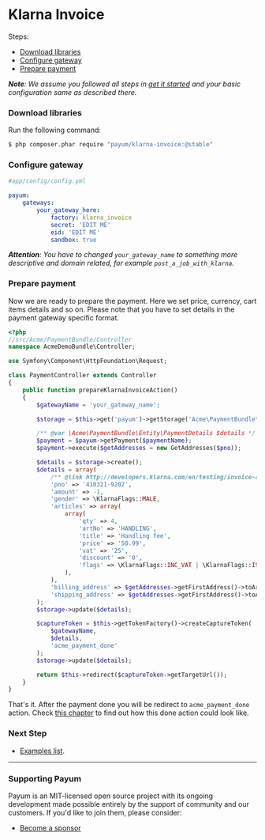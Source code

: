 # Klarna Invoice

Steps:

* [Download libraries](klarna-invoice.md#download-libraries)
* [Configure gateway](klarna-invoice.md#configure-context)
* [Prepare payment](klarna-invoice.md#prepare-payment)

_**Note**: We assume you followed all steps in_ [_get it started_](../get-it-started.md) _and your basic configuration same as described there._

### Download libraries

Run the following command:

```bash
$ php composer.phar require "payum/klarna-invoice:@stable"
```

### Configure gateway

```yaml
#app/config/config.yml

payum:
    gateways:
        your_gateway_here:
            factory: klarna_invoice
            secret: 'EDIT ME'
            eid: 'EDIT ME'
            sandbox: true
```

_**Attention**: You have to changed `your_gateway_name` to something more descriptive and domain related, for example `post_a_job_with_klarna`._

### Prepare payment

Now we are ready to prepare the payment. Here we set price, currency, cart items details and so on. Please note that you have to set details in the payment gateway specific format.

```php
<?php
//src/Acme/PaymentBundle/Controller
namespace AcmeDemoBundle\Controller;

use Symfony\Component\HttpFoundation\Request;

class PaymentController extends Controller
{
    public function prepareKlarnaInvoiceAction()
    {
        $gatewayName = 'your_gateway_name';

        $storage = $this->get('payum')->getStorage('Acme\PaymentBundle\Entity\PaymentDetails');

        /** @var \Acme\PaymentBundle\Entity\PaymentDetails $details */
        $payment = $payum->getPayment($paymentName);
        $payment->execute($getAddresses = new GetAddresses($pno));

        $details = $storage->create();
        $details = array(
            /** @link http://developers.klarna.com/en/testing/invoice-and-account */
            'pno' => '410321-9202',
            'amount' => -1,
            'gender' => \KlarnaFlags::MALE,
            'articles' => array(
                array(
                    'qty' => 4,
                    'artNo' => 'HANDLING',
                    'title' => 'Handling fee',
                    'price' => '50.99',
                    'vat' => '25',
                    'discount' => '0',
                    'flags' => \KlarnaFlags::INC_VAT | \KlarnaFlags::IS_HANDLING
                ),
            ),
            'billing_address' => $getAddresses->getFirstAddress()->toArray(),
            'shipping_address' => $getAddresses->getFirstAddress()->toArray(),
        );
        $storage->update($details);

        $captureToken = $this->getTokenFactory()->createCaptureToken(
            $gatewayName,
            $details,
            'acme_payment_done'
        );
        $storage->update($details);

        return $this->redirect($captureToken->getTargetUrl());
    }
}
```

That's it. After the payment done you will be redirect to `acme_payment_done` action. Check [this chapter](../purchase-done-action.md) to find out how this done action could look like.

### Next Step

* [Examples list](../custom-purchase-examples.md).

***

### Supporting Payum

Payum is an MIT-licensed open source project with its ongoing development made possible entirely by the support of community and our customers. If you'd like to join them, please consider:

* [Become a sponsor](https://github.com/sponsors/Payum)
